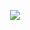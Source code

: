 <p align="center">
   <img src="https://skillicons.dev/icons?i=ts,py,go,solidjs,react,astro,nextjs,cloudflare,aws,threejs,tailwind,figma" />
</p>

<!--
**kasperworks/kasperworks** is a ✨ _special_ ✨ repository because its `README.md` (this file) appears on your GitHub profile.

Here are some ideas to get you started:

- 🔭 I’m currently working on ...
- 🌱 I’m currently learning ...
- 👯 I’m looking to collaborate on ...
- 🤔 I’m looking for help with ...
- 💬 Ask me about ...
- 📫 How to reach me: ...
- 😄 Pronouns: ...
- ⚡ Fun fact: ...
-->
